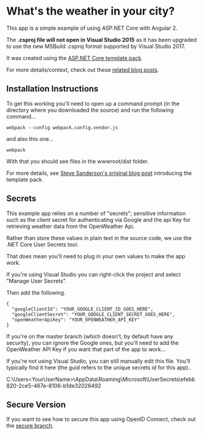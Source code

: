 # What's the weather in your city?

This app is a simple example of using ASP.NET Core with Angular 2.

The **.csproj file will not open in Visual Studio 2015** as it has been upgraded to use the new MSBuild .csproj format supported by Visual Studio 2017.

It was created using the [ASP.NET Core template pack](https://marketplace.visualstudio.com/items?itemName=MadsKristensen.ASPNETCoreTemplatePack).

For more details/context, check out these [related blog posts](https://jonhilton.net/2016/12/01/fast-track-your-angular-2-and-net-core-web-app-development/).

Installation Instructions
--------------------------

To get this working you'll need to open up a command prompt (in the directory where you downloaded the source) and run the following command...

```
webpack --config webpack.config.vendor.js
```

and also this one...

```
webpack
```

With that you should see files in the wwwroot/dist folder.

For more details, see [Steve Sanderson's original blog post](http://blog.stevensanderson.com/2016/10/04/angular2-template-for-visual-studio/) introducing the template pack.

Secrets
--------

This example app relies on a number of "secrets"; sensitive information such as the client secret for authenticating via Google and the api Key for retrieving weather data from the OpenWeather Api.

Rather than store these values in plain text in the source code, we use the .NET Core User Secrets tool.

That does mean you'll need to plug in your own values to make the app work.

If you're using Visual Studio you can right-click the project and select "Manage User Secrets".

Then add the following.

```
{
  "googleClientId": "YOUR_GOOGLE_CLIENT_ID_GOES_HERE",
  "googleClientSecret": "YOUR_GOOGLE_CLIENT_SECRET_GOES_HERE",
  "openWeatherApiKey": "YOUR_OPENWEATHER_API_KEY"
}
```

If you're on the master branch (which doesn't, by default have any security), you can ignore the Google ones, but you'll need to add the OpenWeather API Key if you want that part of the app to work...

If you're not using Visual Studio, you can still manually edit this file. You'll typically find it here (the guid refers to the unique secrets id for this app)..

C:\Users\<YourUserName>\AppData\Roaming\Microsoft\UserSecrets\efebb820-2ce5-467e-8106-b1de32026492

Secure Version
--------------

If you want to see how to secure this app using OpenID Connect, check out the [secure branch](https://github.com/jonhilt/Angular-2-NET-Core-Weather-Checker/tree/secure).